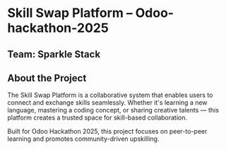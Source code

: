 # Skill Swap Platform – Odoo-hackathon-2025

## Team: Sparkle Stack

## About the Project

The Skill Swap Platform is a collaborative system that enables users to connect and exchange skills seamlessly. Whether it's learning a new language, mastering a coding concept, or sharing creative talents — this platform creates a trusted space for skill-based collaboration.

Built for Odoo Hackathon 2025, this project focuses on peer-to-peer learning and promotes community-driven upskilling.

